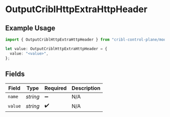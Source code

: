 # OutputCriblHttpExtraHttpHeader

## Example Usage

```typescript
import { OutputCriblHttpExtraHttpHeader } from "cribl-control-plane/models";

let value: OutputCriblHttpExtraHttpHeader = {
  value: "<value>",
};
```

## Fields

| Field              | Type               | Required           | Description        |
| ------------------ | ------------------ | ------------------ | ------------------ |
| `name`             | *string*           | :heavy_minus_sign: | N/A                |
| `value`            | *string*           | :heavy_check_mark: | N/A                |